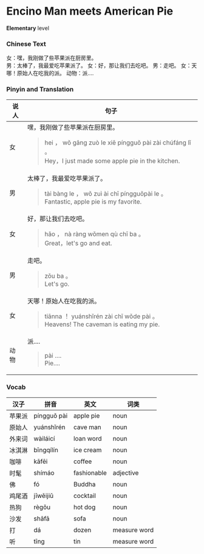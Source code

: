 # Encino Man meets American Pie
**Elementary** level
### Chinese Text
女：嘿，我刚做了些苹果派在厨房里。<br />男：太棒了，我最爱吃苹果派了。
女：好，那让我们去吃吧。
男：走吧。
女：天哪！原始人在吃我的派。
动物：派....

### Pinyin and Translation
|说人|句子|
|----|----|
|女|嘿，我刚做了些苹果派在厨房里。<blockquote>hei ， wǒ gāng zuò le xiē píngguǒ pài zài chúfáng lǐ 。<br />Hey，I just made some apple pie in the kitchen.</blockquote>|
|男|太棒了，我最爱吃苹果派了。<blockquote>tài bàng le ， wǒ zuì ài chī píngguǒpài le 。<br />Fantastic, apple pie is my favorite.</blockquote>|
|女|好，那让我们去吃吧。<blockquote>hǎo ， nà ràng wǒmen qù chī ba 。<br />Great，let's go and eat.</blockquote>|
|男|走吧。<blockquote>zǒu ba 。<br />Let's go.</blockquote>|
|女|天哪！原始人在吃我的派。<blockquote>tiānna ！ yuánshǐrén zài chī wǒde pài 。<br />Heavens! The caveman is eating my pie.</blockquote>|
|动物|派....<blockquote>pài ....<br />Pie....</blockquote>|
### Vocab
|汉子|拼音|英文|词类|
|----|----|----|----|
|苹果派|píngguǒ pài|apple pie|noun|
|原始人|yuánshǐrén|cave man|noun|
|外来词|wàiláicí|loan word|noun|
|冰淇淋|bīngqílín|ice cream|noun|
|咖啡|kāfēi|coffee|noun|
|时髦|shímáo|fashionable|adjective|
|佛|fó|Buddha|noun|
|鸡尾酒|jīwěijiǔ|cocktail|noun|
|热狗|règǒu|hot dog|noun|
|沙发|shāfā|sofa|noun|
|打|dá|dozen|measure word|
|听|tīng|tin|measure word|